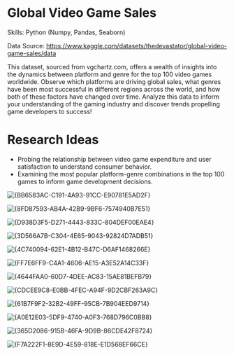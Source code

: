# Global Video Game Sales
Skills: Python (Numpy, Pandas, Seaborn)

Data Source: https://www.kaggle.com/datasets/thedevastator/global-video-game-sales/data

This dataset, sourced from vgchartz.com, offers a wealth of insights into the dynamics between platform and genre for the top 100 video games worldwide. Observe which platforms are driving global sales, what genres have been most successful in different regions across the world, and how both of these factors have changed over time. Analyze this data to inform your understanding of the gaming industry and discover trends propelling game developers to success!

# Research Ideas
- Probing the relationship between video game expenditure and user satisfaction to understand consumer behavior.
- Examining the most popular platform-genre combinations in the top 100 games to inform game development decisions.

![{BB6583AC-C191-4A93-91CC-E90781E5AD2F}](https://github.com/user-attachments/assets/dd524a83-fa14-458c-97e9-47b5b66e6fd0)

![{8FD87593-AB4A-42B9-9BF6-7574940B7E51}](https://github.com/user-attachments/assets/8de3a94b-0e45-476c-a07b-f77a05c2b7c9)

![{D938D3F5-D271-4443-833C-804DEF00EAE4}](https://github.com/user-attachments/assets/97cc4877-8889-4716-b390-5a9eec2b5a3d)

![{3D566A7B-C304-4E65-9043-92824D7ADB51}](https://github.com/user-attachments/assets/1a60031e-f9d8-4f65-82a9-99e6facae373)

![{4C740094-62E1-4B12-B47C-D6AF1468266E}](https://github.com/user-attachments/assets/ee500d8e-92a4-4f00-a274-59ddb5cc1792)

![{FF7E6FF9-C4A1-4606-AE15-A3E52A14C33F}](https://github.com/user-attachments/assets/9dc40512-ae54-43ee-a2fd-740428080ab8)

![{4644FAA0-60D7-4DEE-AC83-15AE81BEFB79}](https://github.com/user-attachments/assets/13439baa-8676-4b29-bf6f-faf322cebe89)

![{CDCEE9C8-E0BB-4FEC-A94F-9D2CBF263A9C}](https://github.com/user-attachments/assets/09f8727d-48e3-4d0c-9b76-f850c063817e)

![{61B7F9F2-32B2-49FF-95CB-7B904EED9714}](https://github.com/user-attachments/assets/cfe9b0f6-aae1-4b78-8e5a-3301d3d9a692)

![{A0E12E03-5DF9-4740-A0F3-768D796C0BB8}](https://github.com/user-attachments/assets/86e6ed2a-1387-45e6-ac7d-6ff1ce0008bb)

![{365D2086-915B-46FA-9D9B-86CDE42F8724}](https://github.com/user-attachments/assets/a537f75c-15be-4c51-bcd2-13cd9816922a)

![{F7A222F1-8E9D-4E59-818E-E1D568EF66CE}](https://github.com/user-attachments/assets/615ba41f-4773-43a7-afc2-c146de4ff2df)

